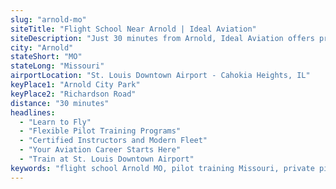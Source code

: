 ```yaml
---
slug: "arnold-mo"
siteTitle: "Flight School Near Arnold | Ideal Aviation"
siteDescription: "Just 30 minutes from Arnold, Ideal Aviation offers professional pilot training programs including private, commercial, and helicopter licenses."
city: "Arnold"
stateShort: "MO"
stateLong: "Missouri"
airportLocation: "St. Louis Downtown Airport - Cahokia Heights, IL"
keyPlace1: "Arnold City Park"
keyPlace2: "Richardson Road"
distance: "30 minutes"
headlines:
  - "Learn to Fly"
  - "Flexible Pilot Training Programs"
  - "Certified Instructors and Modern Fleet"
  - "Your Aviation Career Starts Here"
  - "Train at St. Louis Downtown Airport"
keywords: "flight school Arnold MO, pilot training Missouri, private pilot Arnold, commercial pilot license St. Louis, helicopter lessons near Arnold, aviation academy Missouri"
---
```

